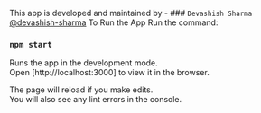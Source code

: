 This app is developed and maintained by - ### `Devashish Sharma` [@devashish-sharma](https://github.com/devashish-sharma)
To Run the App Run the command:
### `npm start`

Runs the app in the development mode.<br />
Open [http://localhost:3000] to view it in the browser.

The page will reload if you make edits.<br />
You will also see any lint errors in the console.
